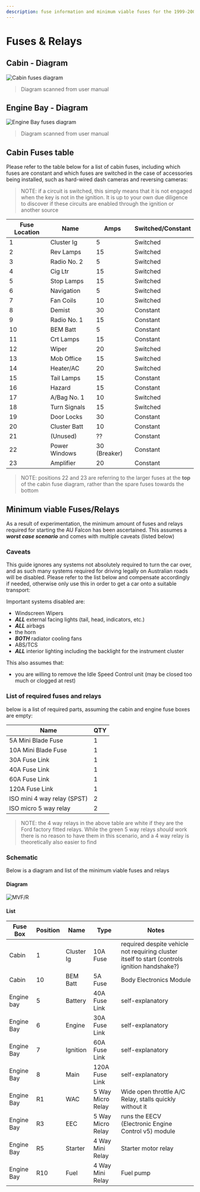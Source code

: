 ```yaml
---
description: fuse information and minimum viable fuses for the 1999-2002 Ford Falcon AU
---
```


# Fuses & Relays

## Cabin - Diagram

![Cabin fuses diagram](./cabin-fuses.jpg)

> Diagram scanned from user manual

## Engine Bay - Diagram

![Engine Bay fuses diagram](./engine-bay-scan.jpg)

> Diagram scanned from user manual

## Cabin Fuses table

Please refer to the table below for a list of cabin fuses, including which fuses are constant and which fuses are switched in the case of accessories being installed, such as hard-wired dash cameras and reversing cameras:

> NOTE: if a circuit is switched, this simply means that it is not engaged when the key is not in the ignition. It is up to your own due diligence to discover if these circuits are enabled through the ignition or another source

| Fuse Location | Name | Amps | Switched/Constant |
| --- | --- | --- | --- |
| 1 | Cluster Ig | 5 | Switched |
| 2 | Rev Lamps | 15 | Switched |
| 3 | Radio No. 2 | 5 | Switched |
| 4 | Cig Ltr | 15 | Switched |
| 5 | Stop Lamps | 15 | Switched |
| 6 | Navigation | 5 | Switched |
| 7 | Fan Coils | 10 | Switched |
| 8 | Demist | 30 | Constant |
| 9 | Radio No. 1 | 15 | Constant |
| 10 | BEM Batt | 5 | Constant |
| 11 | Crt Lamps | 15 | Constant |
| 12 | Wiper | 20 | Switched |
| 13 | Mob Office | 15 | Switched |
| 14 | Heater/AC | 20 | Switched |
| 15 | Tail Lamps | 15 | Constant |
| 16 | Hazard | 15 | Constant |
| 17 | A/Bag No. 1 | 10 | Switched |
| 18 | Turn Signals | 15 | Switched |
| 19 | Door Locks | 30 | Constant |
| 20 | Cluster Batt | 10 | Constant |
| 21 | (Unused) | ?? | Constant |
| 22 | Power Windows | 30 (Breaker) | Constant |
| 23 | Amplifier | 20 | Constant |

> NOTE: positions 22 and 23 are referring to the larger fuses at the **top** of the cabin fuse diagram, rather than the spare fuses towards the bottom

## Minimum viable Fuses/Relays

As a result of experimentation, the minimum amount of fuses and relays required for starting the AU Falcon has been ascertained. This assumes a ***worst case scenario*** and comes with multiple caveats (listed below)

### Caveats

This guide ignores any systems not absolutely required to turn the car over, and as such many systems required for driving legally on Australian roads will be disabled. Please refer to the list below and compensate accordingly if needed, otherwise only use this in order to get a car onto a suitable transport:

Important systems disabled are:
- Windscreen Wipers
- ***ALL*** external facing lights (tail, head, indicators, etc.)
- ***ALL*** airbags
- the horn
- ***BOTH*** radiator cooling fans
- ABS/TCS
- ***ALL*** interior lighting including the backlight for the instrument cluster

This also assumes that:
- you are willing to remove the Idle Speed Control unit (may be closed too much or clogged at rest)

### List of required fuses and relays

below is a list of required parts, assuming the cabin and engine fuse boxes are empty:

| Name | QTY |
| --- | --- |
| 5A Mini Blade Fuse | 1 |
| 10A Mini Blade Fuse | 1 |
| 30A Fuse Link | 1 |
| 40A Fuse Link | 1 |
| 60A Fuse Link | 1 |
| 120A Fuse Link | 1 |
| ISO mini 4 way relay (SPST) | 2 |
| ISO micro 5 way relay | 2 |

> NOTE: the 4 way relays in the above table are white if they are the Ford factory fitted relays. While the green 5 way relays *should* work there is no reason to have them in this scenario, and a 4 way relay is theoretically also easier to find

### Schematic

Below is a diagram and list of the minimum viable fuses and relays

#### Diagram

![MVF/R](./minimum-viable-fuses.jpg)

#### List

| Fuse Box | Position | Name | Type | Notes |
| --- | --- | --- | --- | --- |
| Cabin | 1 | Cluster Ig | 10A Fuse | required despite vehicle not requiring cluster itself to start (controls ignition handshake?) |
| Cabin | 10 | BEM Batt | 5A Fuse | Body Electronics Module |
| Engine bay | 5 | Battery | 40A Fuse Link | self-explanatory |
| Engine Bay | 6 | Engine | 30A Fuse Link | self-explanatory |
| Engine Bay | 7 | Ignition | 60A Fuse Link | self-explanatory |
| Engine Bay | 8 | Main | 120A Fuse Link | self-explanatory |
| Engine Bay | R1 | WAC | 5 Way Micro Relay | Wide open throttle A/C Relay, stalls quickly without it |
| Engine Bay | R3 | EEC | 5 Way Micro Relay | runs the EECV (Electronic Engine Control v5) module |
| Engine Bay | R5 | Starter | 4 Way Mini Relay | Starter motor relay |
| Engine Bay | R10 | Fuel | 4 Way Mini Relay | Fuel pump |